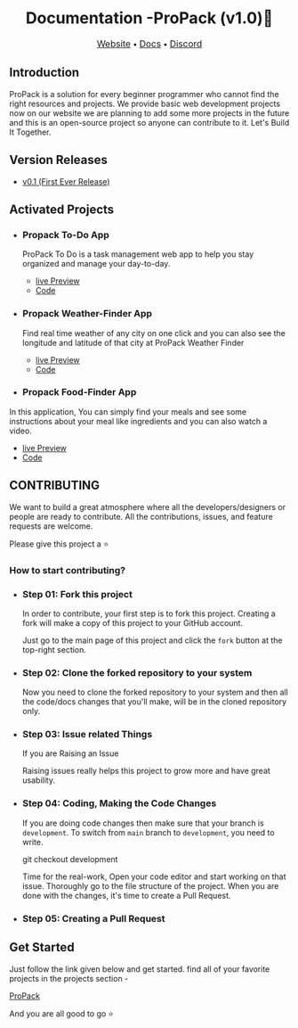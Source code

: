 <h1 align="center">Documentation -ProPack (v1.0)🚀</h1>

<div style="margin-bottom: 2em;">
  <p align="center">
  <span>
    <a style="font-size: 16px;" href="https://propack.netlify.app/">Website</a> &bullet;
    <a style="font-size: 16px;" href="#">Docs</a>  &bullet;
    <a style="font-size: 16px;" href="https://discord.com/invite/TgmRxvppg9">Discord</a>
  </span>
  </p>
</div>

## Introduction

ProPack is a solution for every beginner programmer who cannot find the right resources and projects. We provide basic web development projects now on our website we are planning to add some more projects in the future and this is an open-source project so anyone can contribute to it.
Let's Build It Together.

## Version Releases

- [v0.1 (First Ever Release)](https://github.com/WH0SUMIT/propack/releases/tag/v1.0)


<!--active project start-->
## Activated Projects
- ### Propack To-Do App
  
  ProPack To Do is a task management web app to help you stay organized and manage your day-to-day.
  
  - [live Preview](https://propack.netlify.app/projects/todo/todo.html) 
  - [Code](https://github.com/WH0SUMIT/propack/tree/main/projects/todo)

 - ### Propack Weather-Finder App
  
   Find real time weather of any city on one click and you can also see the longitude and latitude of that city at ProPack Weather Finder
  
   - [live Preview](https://propack.netlify.app/projects/weather-finder/weather-finder.html) 
   - [Code](https://github.com/WH0SUMIT/propack/tree/main/projects/weather-finder) 

 - ### Propack Food-Finder App
  
  In this application, You can simply find your meals and see some instructions about your meal like ingredients and you can also watch a video.
  
   - [live Preview](https://propack.netlify.app/projects/food-finder/food-finder.html) 
   - [Code](https://github.com/WH0SUMIT/propack/tree/main/projects/food-finder)   

    
<!--active project end-->

## CONTRIBUTING

We want to build a great atmosphere where all the developers/designers or people are ready to contribute.
All the contributions, issues, and feature requests are welcome.

Please give this project a :star:
### How to start contributing?

- ### Step 01: Fork this project
  In order to contribute, your first step is to fork this project. Creating a fork will make a copy of this project to your GitHub account.

  Just go to the main page of this project and click the `fork` button at the top-right section.

- ### Step 02: Clone the forked repository to your system
  Now you need to clone the forked repository to your system and then all the code/docs changes that you'll make, will be in the cloned repository only.

- ### Step 03: Issue related Things
  If you are Raising an Issue

  Raising issues really helps this project to grow more and have great usability. 
- ### Step 04: Coding, Making the Code Changes
  If you are doing code changes then make sure that your branch is `development`. To switch from `main` branch to `development`, you need to write. 

  git checkout development

  Time for the real-work, Open your code editor and start working on that issue. Thoroughly go to the file structure of the project. When you are done with the changes, it's time to create a Pull Request.

 - ### Step 05: Creating a Pull Request


## Get Started

Just follow the link given below and get started. find all of your favorite projects in the projects section -

[ProPack](https://propack.netlify.app/)

And you are all good to go :star:
